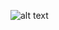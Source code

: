![alt text](https://github.com/DNXEMPIRE-1/gopro4/blob/main/scrnli_4_11_2024_7-52-41%20AM.png?raw=true)
